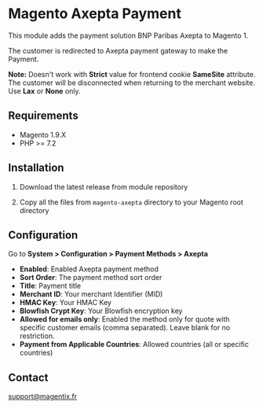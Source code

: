 # Magento Axepta Payment

This module adds the payment solution BNP Paribas Axepta to Magento 1. 

The customer is redirected to Axepta payment gateway to make the Payment.

**Note:** Doesn't work with **Strict** value for frontend cookie **SameSite** attribute. The customer will be disconnected when returning to the merchant website. Use **Lax** or **None** only.

## Requirements

- Magento 1.9.X
- PHP >= 7.2

## Installation

1. Download the latest release from module repository

2. Copy all the files from `magento-axepta` directory to your Magento root directory

## Configuration

Go to **System > Configuration > Payment Methods > Axepta**

- **Enabled**: Enabled Axepta payment method
- **Sort Order**: The payment method sort order
- **Title**: Payment title
- **Merchant ID**: Your merchant Identifier (MID)
- **HMAC Key**: Your HMAC Key
- **Blowfish Crypt Key**: Your Blowfish encryption key
- **Allowed for emails only**: Enabled the method only for quote with specific customer emails (comma separated). Leave blank for no restriction.
- **Payment from Applicable Countries**: Allowed countries (all or specific countries)

## Contact

support@magentix.fr